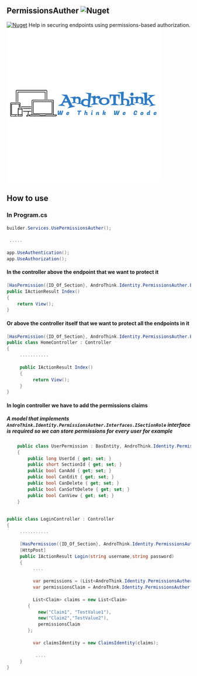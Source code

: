 
## PermissionsAuther ![Nuget](https://img.shields.io/nuget/v/AndroThink.Identity.PermissionsAuther)

[![Nuget](https://img.shields.io/nuget/v/AndroThink.Identity.PermissionsAuther)](https://www.nuget.org/packages/AndroThink.Identity.PermissionsAuther/1.0.1)
Help in securing endpoints using permissions-based authorization.
![](https://raw.githubusercontent.com/AndroThink/PermissionsAuther/main/AndroThink.Identity.PermissionsAuther/Images/andro_think.png)
## How to use 

 ### In Program.cs
```c#
builder.Services.UsePermissionsAuther();
 
 .....

app.UseAuthentication();
app.UseAuthorization();
```

#### In the controller above the endpoint that we want to protect it
```c#
[HasPermission({ID_Of_Section}, AndroThink.Identity.PermissionsAuther.Enums.Permissions.CanView)]
public IActionResult Index()
{
    return View();
}
```


#### Or above the controller itself that we want to protect all the endpoints in it
```c#
[HasPermission({ID_Of_Section}, AndroThink.Identity.PermissionsAuther.Enums.Permissions.CanView)]
public class HomeController : Controller
{
     ...........
     
     public IActionResult Index()
     {
          return View();
     }
}
```

#### In login controller we have to add the permissions claims
##### A model that implements `AndroThink.Identity.PermissionsAuther.Interfaces.ISectionRole` interface is required so we can store permissions for every user for example 
```c#
    public class UserPermission : BasEntity, AndroThink.Identity.PermissionsAuther.Interfaces.ISectionRole
    {
        public long UserId { get; set; }
        public short SectionId { get; set; }
        public bool CanAdd { get; set; }
        public bool CanEdit { get; set; }
        public bool CanDelete { get; set; }
        public bool CanSoftDelete { get; set; }
        public bool CanView { get; set; }
    }
```

```c#

public class LoginController : Controller
{
     ...........
     
     [HasPermission({ID_Of_Section}, AndroThink.Identity.PermissionsAuther.Enums.Permissions.CanView)]
     [HttpPost]
     public IActionResult Login(string username,string password)
     {
          ....
          
          var permissions = (List<AndroThink.Identity.PermissionsAuther.Interfaces.ISectionRole>)loggedUsers.UserPermissions;
          var permissionsClaim = AndroThink.Identity.PermissionsAuther.PermissionUtils.CreatePermissionClaim(permissions);
          
          List<Claim> claims = new List<Claim>
        {
            new("Claim1", "TestValue1"),
            new("Claim2","TestValue2"),
            permissionsClaim
        };

          var claimsIdentity = new ClaimsIdentity(claims);
          
           ....   
     }
}
```